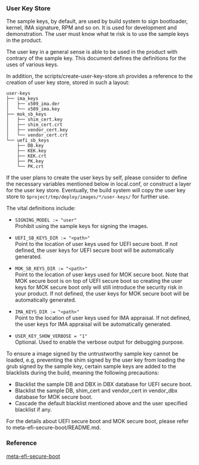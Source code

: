 ### User Key Store
The sample keys, by default, are used by build system to sign bootloader,
kernel, IMA signature, RPM and so on. It is used for development and
demonstration. The user must know what te risk is to use the sample
keys in the product.

The user key in a general sense is able to be used in the product with
contrary of the sample key. This document defines the definitions for
the uses of various keys.

In addition, the scripts/create-user-key-store.sh provides a reference
to the creation of user key store, stored in such a layout:
```
user-keys
├── ima_keys
│   ├── x509_ima.der
│   └── x509_ima.key
├── mok_sb_keys
│   ├── shim_cert.key
│   ├── shim_cert.crt
│   ├── vendor_cert.key
│   └── vendor_cert.crt
└── uefi_sb_keys
    ├── DB.key
    ├── KEK.key
    ├── KEK.crt
    ├── PK.key
    └── PK.crt
```
If the user plans to create the user keys by self, please consider to
define the necessary variables mentioned below in local.conf, or construct
a layer for the user key store. Eventually, the build system will copy the
user key store to `$project/tmp/deploy/images/*/user-keys/` for further use.

The vital definitions include:

- `SIGNING_MODEL := "user"`  
  Prohibit using the sample keys for signing the images.

- `UEFI_SB_KEYS_DIR := "<path>"`  
  Point to the location of user keys used for UEFI secure boot. If not defined,
  the user keys for UEFI secure boot will be automatically generated.

- `MOK_SB_KEYS_DIR := "<path>"`  
  Point to the location of user keys used for MOK secure boot. Note that
  MOK secure boot is on top of UEFI secure boot so creating the user keys
  for MOK secure boot only will still introduce the security risk in your
  product. If not defined, the user keys for MOK secure boot will be
  automatically generated.

- `IMA_KEYS_DIR := "<path>"`  
  Point to the location of user keys used for IMA appraisal. If not defined,
  the user keys for IMA appraisal will be automatically generated.

- `USER_KEY_SHOW_VERBOSE = "1"`  
  Optional. Used to enable the verbose output for debugging purpose.

To ensure a image signed by the untrustworthy sample key cannot be loaded, e.g,
preventing the shim signed by the user key from loading the grub signed by the
sample key, certain sample keys are added to the blacklists during the build,
meaning the following precautions:

- Blacklist the sample DB and DBX in DBX database for UEFI secure boot.
- Blacklist the sample DB, shim_cert and vendor_cert in vendor_dbx database
  for MOK secure boot.
- Cascade the default blacklist mentioned above and the user specified
  blacklist if any.

For the details about UEFI secure boot and MOK secure boot, please refer
to meta-efi-secure-boot/README.md.

### Reference
[meta-efi-secure-boot](https://github.com/jiazhang0/meta-efi-secure-boot)
